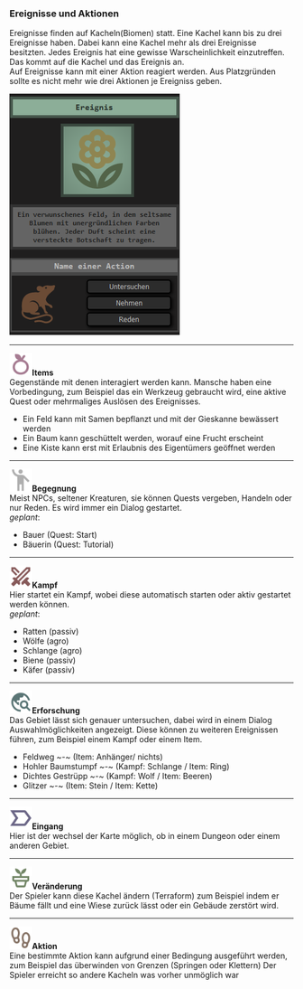 ### Ereignisse und Aktionen

Ereignisse finden auf Kacheln(Biomen) statt. Eine Kachel kann bis zu drei Ereignisse haben. Dabei kann eine Kachel mehr als drei Ereignisse besitzten. Jedes Ereignis hat eine gewisse Warscheinlichkeit einzutreffen. Das kommt auf die Kachel und das Ereignis an. <br>
Auf Ereignisse kann mit einer Aktion reagiert werden. Aus Platzgründen sollte es nicht mehr wie drei Aktionen je Ereigniss geben.

<img src="./img/event.png">

<hr>

<img src="../assets/uiIcons/item.svg" style="width: 40px"><b>Items</b><br>
Gegenstände mit denen interagiert werden kann. Mansche haben eine Vorbedingung, zum Beispiel das ein Werkzeug gebraucht wird, eine aktive Quest oder mehrmaliges Auslösen des Ereignisses.

- Ein Feld kann mit Samen bepflanzt und mit der Gieskanne bewässert werden
- Ein Baum kann geschüttelt werden, worauf eine Frucht erscheint
- Eine Kiste kann erst mit Erlaubnis des Eigentümers geöffnet werden

<hr>

<img src="../assets/uiIcons/people.svg" style="width: 40px"><b>Begegnung</b><br>
Meist NPCs, seltener Kreaturen, sie können Quests vergeben, Handeln oder nur Reden. Es wird immer ein Dialog gestartet.<br>
<i>geplant</i>:

- Bauer (Quest: Start)
- Bäuerin (Quest: Tutorial)

<hr>

<img src="../assets/uiIcons/swords.svg" style="width: 40px"><b>Kampf</b><br>
Hier startet ein Kampf, wobei diese automatisch starten oder aktiv gestartet werden können.<br>
<i>geplant</i>:

- Ratten (passiv)
- Wölfe (agro)
- Schlange (agro)
- Biene (passiv)
- Käfer (passiv)

<hr>

<img src="../assets/uiIcons/explore.svg" style="width: 40px"><b>Erforschung</b><br>
Das Gebiet lässt sich genauer untersuchen, dabei wird in einem Dialog Auswahlmöglichkeiten angezeigt. Diese können zu weiteren Ereignissen führen, zum Beispiel einem Kampf oder einem Item.<br>

- Feldweg ~-~ (Item: Anhänger/ nichts)
- Hohler Baumstumpf ~-~ (Kampf: Schlange / Item: Ring)
- Dichtes Gestrüpp ~-~ (Kampf: Wolf / Item: Beeren)
- Glitzer ~-~ (Item: Stein / Item: Kette)

<hr>

<img src="../assets/uiIcons/go.svg" style="width: 40px"><b>Eingang</b><br>
Hier ist der wechsel der Karte möglich, ob in einem Dungeon oder einem anderen Gebiet.

<hr>

<img src="../assets/uiIcons/pottedPlant.svg" style="width: 40px"><b>Veränderung</b><br>
Der Spieler kann diese Kachel ändern (Terraform) zum Beispiel indem er Bäume fällt und eine Wiese zurück lässt oder ein Gebäude zerstört wird.

<hr>

<img src="../assets/uiIcons/footprint.svg" style="width: 40px"><b>Aktion</b><br>
Eine bestimmte Aktion kann aufgrund einer Bedingung ausgeführt werden, zum Beispiel das überwinden von Grenzen (Springen oder Klettern) Der Spieler erreicht so andere Kacheln was vorher unmöglich war
